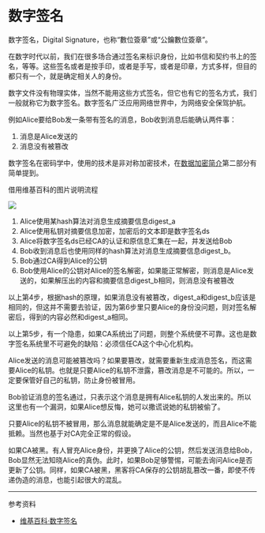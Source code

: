 # 数字签名

数字签名，Digital Signature，也称“數位簽章”或“公鑰數位簽章”。

在数字时代以前，我们在很多场合通过签名来标识身份，比如书信和契约书上的签名，等等。这些签名或者是按手印，或者是手写，或者是印章，方式多样，但目的都只有一个，就是确定相关人的身份。

数字文件没有物理实体，当然不能用这些方式签名，但它也有它的签名方式，我们一般就称它为数字签名。数字签名广泛应用网络世界中，为网络安全保驾护航。

例如Alice要给Bob发一条带有签名的消息，Bob收到消息后能确认两件事：

1. 消息是Alice发送的
2. 消息没有被篡改

数字签名在密码学中，使用的技术是非对称加密技术，在[数据加密简介](cryption.md)第二部分有简单提到。

借用维基百科的图片说明流程

![](https://upload.wikimedia.org/wikipedia/commons/6/66/Digital_Signature_diagram_zh-CN.svg)

1. Alice使用某hash算法对消息生成摘要信息digest_a
2. Alice使用私钥对摘要信息加密，加密后的文本即是数字签名ds
3. Alice将数字签名ds已经CA的认证和原信息汇集在一起，并发送给Bob
4. Bob收到消息后也使用同样的hash算法对消息生成摘要信息digest_b。
5. Bob通过CA得到Alice的公钥
6. Bob使用Alice的公钥对Alice的签名解密，如果能正常解密，则消息是Alice发送的，如果解压出的内容和摘要信息digest_b相同，则消息没有被篡改

以上第4步，根据hash的原理，如果消息没有被篡改，digest_a和digest_b应该是相同的，但这并不需要去验证，因为第6步里只要Alice的身份没问题，则对签名解密后，得到的内容必然和digest_a相同。

以上第5步，有一个隐患，如果CA系统出了问题，则整个系统便不可靠。这也是数字签名系统里不可避免的缺陷：必须信任CA这个中心化机构。

Alice发送的消息可能被篡改吗？如果要篡改，就需要重新生成消息签名，而这需要Alice的私钥。也就是只要Alice的私钥不泄露，篡改消息是不可能的。所以，一定要保管好自己的私钥，防止身份被冒用。

Bob验证消息的签名通过，只表示这个消息是拥有Alice私钥的人发出来的。所以这里也有一个漏洞，如果Alice想反悔，她可以撒谎说她的私钥被偷了。

只要Alice的私钥不被冒用，那么消息就能确定是不是Alice发送的，而且Alice不能抵赖。当然也基于对CA完全正常的假设。

如果CA被黑。有人冒充Alice身份，并更换了Alice的公钥，然后发送消息给Bob，Bob显然无法知晓Alice的真伪。此时，如果Bob足够警惕，可能去询问Alice是否更新了公钥。同样，如果CA被黑，黑客将CA保存的公钥胡乱篡改一番，即使不传递伪造的消息，也能引起很大的混乱。

---

参考资料

* [维基百科·数字签名](https://zh.wikipedia.org/wiki/%E6%95%B8%E4%BD%8D%E7%B0%BD%E7%AB%A0)
